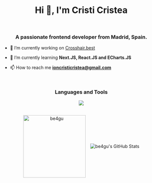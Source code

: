 <h1 align="center">Hi 👋, I'm Cristi Cristea</h1>
<br>
<h3 align="center">A passionate frontend developer from Madrid, Spain.</h3>

- 🔭 I’m currently working on [Crosshair.best](https://crosshair.best/miras)

- 🌱 I’m currently learning **Next.JS, React.JS and ECharts.JS**

- 📫 How to reach me **ioncristicristea@gmail.com**
<br>
<h3 align="center">Languages and Tools</h3>
<p align="center">
    <img src="https://skillicons.dev/icons?i=angular,react,figma,express,git,bootstrap,css,html,js,mongo,mysql,next,nodejs,tailwind " />
</p>
<br>
<div align="center">
    <img height=200 align="center" src="https://github-readme-stats.vercel.app/api/top-langs?username=be4gu&show_icons=true&theme=radical&locale=en&layout=compact" alt="be4gu" />&nbsp;&nbsp;&nbsp;
    <img align="center"  alt="be4gu's GitHub Stats" src="https://awesome-github-stats.azurewebsites.net/user-stats/be4gu?cardType=github&theme=radical&preferLogin=false&Ring=F8D847" /> 

</div>
